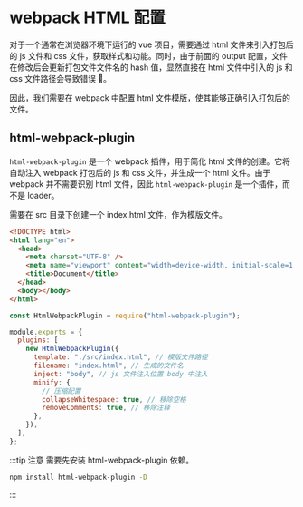 # webpack HTML 配置

对于一个通常在浏览器环境下运行的 vue 项目，需要通过 html 文件来引入打包后的 js 文件和 css 文件，获取样式和功能。同时，由于前面的 output 配置，文件在修改后会更新打包文件文件名的 hash 值，显然直接在 html 文件中引入的 js 和 css 文件路径会导致错误 🚫。

因此，我们需要在 webpack 中配置 html 文件模版，使其能够正确引入打包后的文件。

## html-webpack-plugin

`html-webpack-plugin` 是一个 webpack 插件，用于简化 html 文件的创建。它将自动注入 webpack 打包后的 js 和 css 文件，并生成一个 html 文件。由于 webpack 并不需要识别 html 文件，因此 `html-webpack-plugin` 是一个插件，而不是 loader。

需要在 src 目录下创建一个 index.html 文件，作为模版文件。

```html
<!DOCTYPE html>
<html lang="en">
  <head>
    <meta charset="UTF-8" />
    <meta name="viewport" content="width=device-width, initial-scale=1.0" />
    <title>Document</title>
  </head>
  <body></body>
</html>
```

```js
const HtmlWebpackPlugin = require("html-webpack-plugin");

module.exports = {
  plugins: [
    new HtmlWebpackPlugin({
      template: "./src/index.html", // 模版文件路径
      filename: "index.html", // 生成的文件名
      inject: "body", // js 文件注入位置 body 中注入
      minify: {
        // 压缩配置
        collapseWhitespace: true, // 移除空格
        removeComments: true, // 移除注释
      },
    }),
  ],
};
```

:::tip 注意
需要先安装 html-webpack-plugin 依赖。

```bash
npm install html-webpack-plugin -D
```

:::
